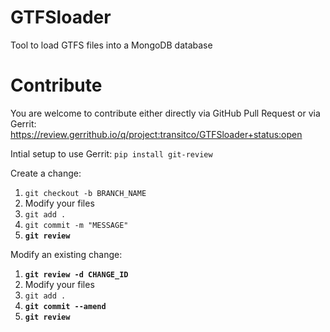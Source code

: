 
# GTFSloader

Tool to load GTFS files into a MongoDB database

# Contribute

You are welcome to contribute either directly via GitHub Pull Request or via Gerrit:
<https://review.gerrithub.io/q/project:transitco/GTFSloader+status:open>

Intial setup to use Gerrit:
```pip install git-review```

Create a change:

1. ```git checkout -b BRANCH_NAME```
2. Modify your files
3. ```git add .```
4. ```git commit -m "MESSAGE"```
5. **```git review```**

Modify an existing change:

1. **```git review -d CHANGE_ID```**
2. Modify your files
3. ```git add .```
4. **```git commit --amend```**
5. **```git review```**
